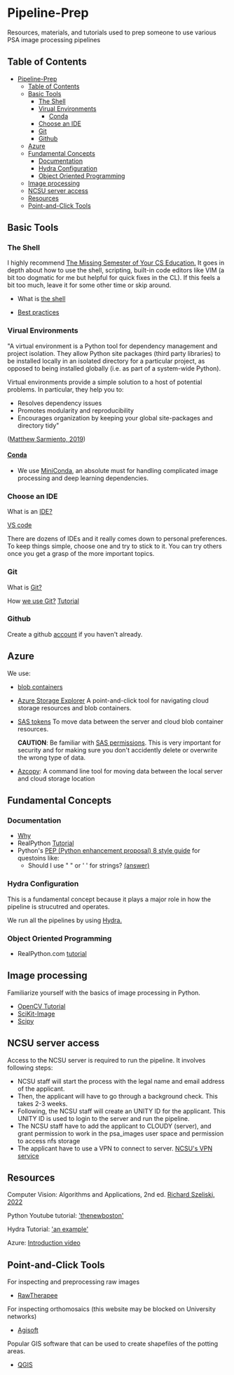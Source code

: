 # Pipeline-Prep
Resources, materials, and tutorials used to prep someone to use various PSA image processing pipelines

## Table of Contents
- [Pipeline-Prep](#pipeline-prep)
  - [Table of Contents](#table-of-contents)
  - [Basic Tools](#basic-tools)
    - [The Shell](#the-shell)
    - [Virual Environments](#virual-environments)
      - [Conda](#conda)
    - [Choose an IDE](#choose-an-ide)
    - [Git](#git)
    - [Github](#github)
  - [Azure](#azure)
  - [Fundamental Concepts](#fundamental-concepts)
    - [Documentation](#documentation)
    - [Hydra Configuration](#hydra-configuration)
    - [Object Oriented Programming](#object-oriented-programming)
  - [Image processing](#image-processing)
  - [NCSU server access](#NCSU-server-access)
  - [Resources](#resources)
  - [Point-and-Click Tools](#point-and-click-tools)


## Basic Tools

### The Shell

I highly recommend [The Missing Semester of Your CS Education.](https://missing.csail.mit.edu/) It goes in depth about how to use the shell, scripting, built-in code editors like VIM (a bit too dogmatic for me but helpful for quick fixes in the CL). If this feels a bit too much, leave it for some other time or skip around.

- What is [the shell](https://www.datacamp.com/blog/what-is-shell)

- [Best practices](https://sharats.me/posts/shell-script-best-practices/)

### Virual Environments

"A virtual environment is a Python tool for dependency management and project isolation. They allow Python site packages (third party libraries) to be installed locally in an isolated directory for a particular project, as opposed to being installed globally (i.e. as part of a system-wide Python).

Virtual environments provide a simple solution to a host of potential problems. In particular, they help you to:

- Resolves dependency issues
- Promotes modularity and reproducibility
- Encourages organization by keeping your global site-packages and directory tidy"

([Matthew Sarmiento, 2019](https://towardsdatascience.com/virtual-environments-104c62d48c54#ee81))

#### [Conda](https://docs.conda.io/projects/conda/en/latest/user-guide/concepts/environments.html)

- We use [MiniConda](https://docs.conda.io/en/latest/miniconda.html), an absolute must for handling complicated image processing and deep learning dependencies.

### Choose an IDE

What is an [IDE?](https://www.codecademy.com/article/what-is-an-ide)

[VS code](https://code.visualstudio.com/)

There are dozens of IDEs and it really comes down to personal preferences. To keep things simple, choose one and try to stick to it. You can try others once you get a grasp of the more important topics. 

### Git

What is [Git?](https://www.atlassian.com/git/tutorials/what-is-version-control)

How [we use Git?](https://www.atlassian.com/git/tutorials/comparing-workflows/gitflow-workflow)
 [Tutorial](https://youtu.be/RGOj5yH7evk)

### Github
Create a github [account](https://github.com/) if you haven't already.

## Azure

We use:
- [blob containers](https://learn.microsoft.com/en-us/azure/storage/blobs/storage-blobs-introduction) 

- [Azure Storage Explorer](https://azure.microsoft.com/en-us/products/storage/storage-explorer/#features)
A point-and-click tool for navigating cloud storage resources and blob containers.

- [SAS tokens](https://learn.microsoft.com/en-us/azure/cognitive-services/translator/document-translation/create-sas-tokens?source=recommendations&tabs=Containers) 
To move data between the server and cloud blob container resources.

  **CAUTION**: Be familiar with [SAS permissions](https://learn.microsoft.com/en-us/rest/api/storageservices/create-user-delegation-sas#specify-permissions). This is very important for security and for making sure you don't accidently delete or overwrite the wrong type of data.

- [Azcopy](https://learn.microsoft.com/en-us/azure/storage/common/storage-use-azcopy-v10):
A command line tool for moving data between the local server and cloud storage location 

## Fundamental Concepts

### Documentation

- [Why](https://softwareengineering.stackexchange.com/a/121787)
- RealPython [Tutorial](https://realpython.com/documenting-python-code/)
- Python's [PEP (Python enhancement proposal) 8 style guide](https://peps.python.org/pep-0008/) for questoins like: 
  - Should I use " " or ' ' for strings? [(answer)](https://peps.python.org/pep-0008/#string-quotes)

### Hydra Configuration

This is a fundamental concept because it plays a major role in how the pipeline is strucutred and operates.

We run all the pipelines by using [Hydra.](https://hydra.cc/docs/intro/) 

### Object Oriented Programming

- RealPython.com [tutorial](https://realpython.com/python3-object-oriented-programming/)

## Image processing

Familiarize yourself with the basics of image processing in Python.

- [OpenCV Tutorial](https://opencv24-python-tutorials.readthedocs.io/en/latest/py_tutorials/py_tutorials.html)
- [SciKit-Image](https://scikit-image.org/docs/stable/auto_examples/)
- [Scipy](https://scipy-lectures.org/advanced/image_processing/)

## NCSU server access
Access to the NCSU server is required to run the pipeline. It involves following steps:
- NCSU staff will start the process with the legal name and email address of the applicant.
- Then, the applicant will have to go through a background check. This takes 2-3 weeks.
- Following, the NCSU staff will create an UNITY ID for the applicant. This UNITY ID is used to login to the server and run the pipeline.
- The NCSU staff have to add the applicant to CLOUDY (server), and grant permission to work in the        psa_images user space and permission to access nfs storage
- The applicant have to use a VPN to connect to server. [NCSU's VPN service](https://oit.ncsu.edu/campus-it/campus-data-network/vpn/)

## Resources

Computer Vision: Algorithms and Applications, 2nd ed. [Richard Szeliski, 2022](https://szeliski.org/Book/)

Python Youtube tutorial: ['thenewboston'](https://youtube.com/playlist?list=PL6gx4Cwl9DGAcbMi1sH6oAMk4JHw91mC_)

Hydra Tutorial: ['an example'](https://www.youtube.com/watch?v=IzEngnqOaRA)

Azure: [Introduction video](https://youtu.be/3Arj5zlUPG4)

## Point-and-Click Tools

For inspecting and preprocessing raw images
- [RawTherapee](https://www.rawtherapee.com/)

For inspecting orthomosaics (this website may be blocked on University networks)
- [Agisoft](https://www.agisoft.com/)

Popular GIS software that can be used to create shapefiles of the potting areas.
- [QGIS](https://www.qgis.org/en/site/)
